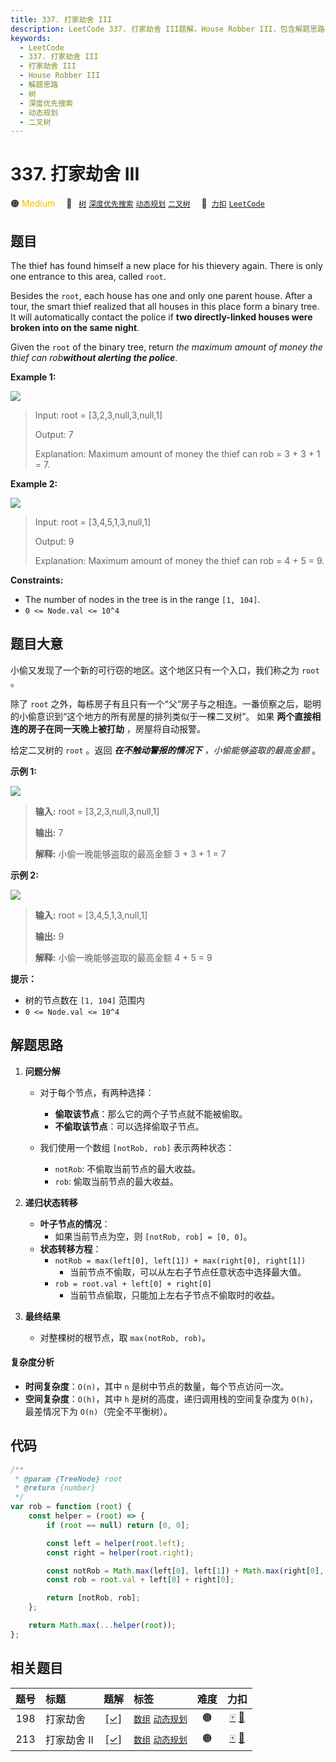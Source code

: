 ```yaml
---
title: 337. 打家劫舍 III
description: LeetCode 337. 打家劫舍 III题解，House Robber III，包含解题思路、复杂度分析以及完整的 JavaScript 代码实现。
keywords:
  - LeetCode
  - 337. 打家劫舍 III
  - 打家劫舍 III
  - House Robber III
  - 解题思路
  - 树
  - 深度优先搜索
  - 动态规划
  - 二叉树
---
```


# 337. 打家劫舍 III

🟠 <font color=#ffb800>Medium</font>&emsp; 🔖&ensp; [`树`](/tag/tree.md) [`深度优先搜索`](/tag/depth-first-search.md) [`动态规划`](/tag/dynamic-programming.md) [`二叉树`](/tag/binary-tree.md)&emsp; 🔗&ensp;[`力扣`](https://leetcode.cn/problems/house-robber-iii) [`LeetCode`](https://leetcode.com/problems/house-robber-iii)

## 题目

The thief has found himself a new place for his thievery again. There is only
one entrance to this area, called `root`.

Besides the `root`, each house has one and only one parent house. After a
tour, the smart thief realized that all houses in this place form a binary
tree. It will automatically contact the police if **two directly-linked houses
were broken into on the same night**.

Given the `root` of the binary tree, return _the maximum amount of money the
thief can rob**without alerting the police**_.

**Example 1:**

![](https://assets.leetcode.com/uploads/2021/03/10/rob1-tree.jpg)

> Input: root = [3,2,3,null,3,null,1]
>
> Output: 7
>
> Explanation: Maximum amount of money the thief can rob = 3 + 3 + 1 = 7.

**Example 2:**

![](https://assets.leetcode.com/uploads/2021/03/10/rob2-tree.jpg)

> Input: root = [3,4,5,1,3,null,1]
>
> Output: 9
>
> Explanation: Maximum amount of money the thief can rob = 4 + 5 = 9.

**Constraints:**

- The number of nodes in the tree is in the range `[1, 104]`.
- `0 <= Node.val <= 10^4`

## 题目大意

小偷又发现了一个新的可行窃的地区。这个地区只有一个入口，我们称之为 `root` 。

除了 `root` 之外，每栋房子有且只有一个“父“房子与之相连。一番侦察之后，聪明的小偷意识到“这个地方的所有房屋的排列类似于一棵二叉树”。 如果
**两个直接相连的房子在同一天晚上被打劫** ，房屋将自动报警。

给定二叉树的 `root` 。返回 _**在不触动警报的情况下** ，小偷能够盗取的最高金额_ 。

**示例 1:**

![](https://assets.leetcode.com/uploads/2021/03/10/rob1-tree.jpg)

> **输入:** root = [3,2,3,null,3,null,1]
>
> **输出:** 7
>
> **解释:** 小偷一晚能够盗取的最高金额 3 + 3 + 1 = 7

**示例 2:**

![](https://assets.leetcode.com/uploads/2021/03/10/rob2-tree.jpg)

> **输入:** root = [3,4,5,1,3,null,1]
>
> **输出:** 9
>
> **解释:** 小偷一晚能够盗取的最高金额 4 + 5 = 9

**提示：**

- 树的节点数在 `[1, 104]` 范围内
- `0 <= Node.val <= 10^4`

## 解题思路

1. **问题分解**

   - 对于每个节点，有两种选择：

     - **偷取该节点**：那么它的两个子节点就不能被偷取。
     - **不偷取该节点**：可以选择偷取子节点。

   - 我们使用一个数组 `[notRob, rob]` 表示两种状态：
     - `notRob`: 不偷取当前节点的最大收益。
     - `rob`: 偷取当前节点的最大收益。

2. **递归状态转移**

   - **叶子节点的情况**：
     - 如果当前节点为空，则 `[notRob, rob] = [0, 0]`。
   - **状态转移方程**：
     - `notRob = max(left[0], left[1]) + max(right[0], right[1])`
       - 当前节点不偷取，可以从左右子节点任意状态中选择最大值。
     - `rob = root.val + left[0] + right[0]`
       - 当前节点偷取，只能加上左右子节点不偷取时的收益。

3. **最终结果**
   - 对整棵树的根节点，取 `max(notRob, rob)`。

#### 复杂度分析

- **时间复杂度**：`O(n)`，其中 `n` 是树中节点的数量，每个节点访问一次。
- **空间复杂度**：`O(h)`，其中 `h` 是树的高度，递归调用栈的空间复杂度为 `O(h)`，最差情况下为 `O(n)`（完全不平衡树）。

## 代码

```javascript
/**
 * @param {TreeNode} root
 * @return {number}
 */
var rob = function (root) {
	const helper = (root) => {
		if (root == null) return [0, 0];

		const left = helper(root.left);
		const right = helper(root.right);

		const notRob = Math.max(left[0], left[1]) + Math.max(right[0], right[1]);
		const rob = root.val + left[0] + right[0];

		return [notRob, rob];
	};

	return Math.max(...helper(root));
};
```

## 相关题目

<!-- prettier-ignore -->
| 题号 | 标题 | 题解 | 标签 | 难度 | 力扣 |
| :------: | :------ | :------: | :------ | :------: | :------: |
| 198 | 打家劫舍 | [[✓]](/problem/0198.md) |  [`数组`](/tag/array.md) [`动态规划`](/tag/dynamic-programming.md) | 🟠 | [🀄️](https://leetcode.cn/problems/house-robber) [🔗](https://leetcode.com/problems/house-robber) |
| 213 | 打家劫舍 II | [[✓]](/problem/0213.md) |  [`数组`](/tag/array.md) [`动态规划`](/tag/dynamic-programming.md) | 🟠 | [🀄️](https://leetcode.cn/problems/house-robber-ii) [🔗](https://leetcode.com/problems/house-robber-ii) |